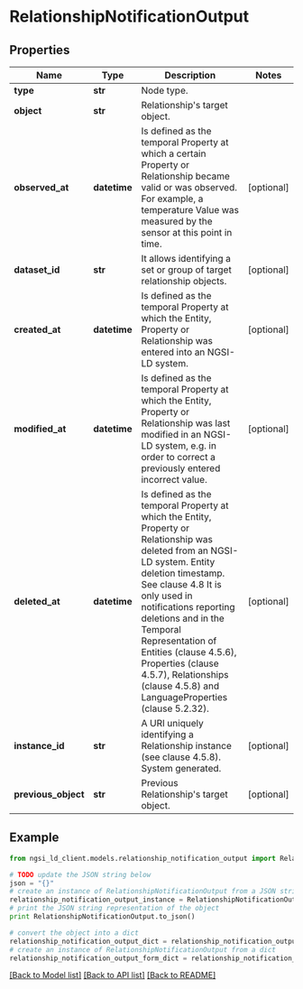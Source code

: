 # RelationshipNotificationOutput


## Properties
Name | Type | Description | Notes
------------ | ------------- | ------------- | -------------
**type** | **str** | Node type.  | 
**object** | **str** | Relationship&#39;s target object.  | 
**observed_at** | **datetime** | Is defined as the temporal Property at which a certain Property or Relationship became valid or was observed. For example, a temperature Value was measured by the sensor at this point in time.  | [optional] 
**dataset_id** | **str** | It allows identifying a set or group of target relationship objects.  | [optional] 
**created_at** | **datetime** | Is defined as the temporal Property at which the Entity, Property or Relationship was entered into an NGSI-LD system.  | [optional] 
**modified_at** | **datetime** | Is defined as the temporal Property at which the Entity, Property or Relationship was last modified in an NGSI-LD system, e.g. in order to correct a previously entered incorrect value.  | [optional] 
**deleted_at** | **datetime** | Is defined as the temporal Property at which the Entity, Property or Relationship was deleted from an NGSI-LD system.  Entity deletion timestamp. See clause 4.8 It is only used in notifications reporting deletions and in the Temporal Representation of Entities (clause 4.5.6), Properties (clause 4.5.7), Relationships (clause 4.5.8) and LanguageProperties (clause 5.2.32).  | [optional] 
**instance_id** | **str** | A URI uniquely identifying a Relationship instance (see clause 4.5.8). System generated.  | [optional] 
**previous_object** | **str** | Previous Relationship&#39;s target object.  | [optional] 

## Example

```python
from ngsi_ld_client.models.relationship_notification_output import RelationshipNotificationOutput

# TODO update the JSON string below
json = "{}"
# create an instance of RelationshipNotificationOutput from a JSON string
relationship_notification_output_instance = RelationshipNotificationOutput.from_json(json)
# print the JSON string representation of the object
print RelationshipNotificationOutput.to_json()

# convert the object into a dict
relationship_notification_output_dict = relationship_notification_output_instance.to_dict()
# create an instance of RelationshipNotificationOutput from a dict
relationship_notification_output_form_dict = relationship_notification_output.from_dict(relationship_notification_output_dict)
```
[[Back to Model list]](../README.md#documentation-for-models) [[Back to API list]](../README.md#documentation-for-api-endpoints) [[Back to README]](../README.md)


